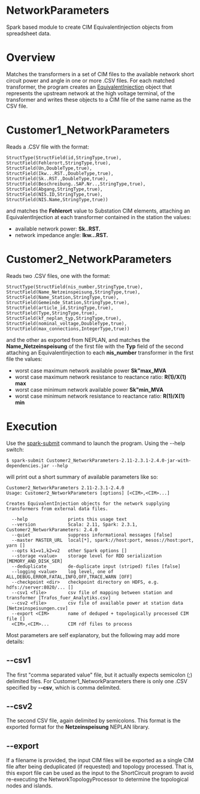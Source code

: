 NetworkParameters
======

Spark based module to create CIM EquivalentInjection objects from spreadsheet data.

# Overview

Matches the transformers in a set of CIM files to the
available network short circuit power and angle in one or more .CSV files.
For each matched transformer, the program creates an
[EquivalentInjection](https://derrickoswald.github.io/CIMReader/doc/scaladocs/index.html#ch.ninecode.model.EquivalentInjection)
object that represents the upstream network at the high voltage terminal,
of the transformer and writes these objects to a
CIM file of the same name as the CSV file.

# Customer1_NetworkParameters

Reads a .CSV file with the format:
```
StructType(StructField(id,StringType,true), StructField(Fehlerort,StringType,true), StructField(Un,DoubleType,true), StructField(Ikw...RST.,DoubleType,true), StructField(Sk..RST.,DoubleType,true), StructField(Beschreibung..SAP.Nr..,StringType,true), StructField(Abgang,StringType,true), StructField(NIS.ID,StringType,true), StructField(NIS.Name,StringType,true))
```
and matches the **Fehlerort** value to Substation CIM elements,
attaching an EquivalentInjection at each transformer contained in the station the values:

- available network power: **Sk..RST.**
- network impedance angle: **Ikw...RST.**

# Customer2_NetworkParameters

Reads two .CSV files, one with the format:
```
StructType(StructField(nis_number,StringType,true), StructField(Name_Netzeinspeisung,StringType,true), StructField(Name_Station,StringType,true), StructField(Gemeinde_Station,StringType,true), StructField(article_id,StringType,true), StructField(Type,StringType,true), StructField(kf_neplan_typ,StringType,true), StructField(nominal_voltage,DoubleType,true), StructField(max_connections,IntegerType,true))
```
and the other as exported from NEPLAN, and matches the **Name_Netzeinspeisung** of the first
file with the **Typ** field of the second attaching an EquivalentInjection to each
**nis_number** transformer in the first file the values:

- worst case maximum network available power **Sk"max_MVA**
- worst case maximum network resistance to reactance ratio: **R(1)/X(1) max**
- worst case minimum network available power **Sk"min_MVA**
- worst case minimum network resistance to reactance ratio: **R(1)/X(1) min**

# Execution

Use the
[spark-submit](http://spark.apache.org/docs/latest/submitting-applications.html#launching-applications-with-spark-submit)
command to launch the program. Using the --help switch:
```
$ spark-submit Customer2_NetworkParameters-2.11-2.3.1-2.4.0-jar-with-dependencies.jar --help
```
will print out a short summary of available parameters like so:
```
Customer2_NetworkParameters 2.11-2.3.1-2.4.0
Usage: Customer2_NetworkParameters [options] [<CIM>,<CIM>...]

Creates EquivalentInjection objects for the network supplying transformers from external data files.

  --help               prints this usage text
  --version            Scala: 2.11, Spark: 2.3.1, Customer2_NetworkParameters: 2.4.0
  --quiet              suppress informational messages [false]
  --master MASTER_URL  local[*], spark://host:port, mesos://host:port, yarn []
  --opts k1=v1,k2=v2   other Spark options []
  --storage <value>    storage level for RDD serialization [MEMORY_AND_DISK_SER]
  --deduplicate        de-duplicate input (striped) files [false]
  --logging <value>    log level, one of ALL,DEBUG,ERROR,FATAL,INFO,OFF,TRACE,WARN [OFF]
  --checkpoint <dir>   checkpoint directory on HDFS, e.g. hdfs://server:8020/... []
  --csv1 <file>        csv file of mapping between station and transformer [Trafos_fuer_Analytiks.csv]
  --csv2 <file>        csv file of available power at station data [Netzeinspeisungen.csv]
  --export <CIM>       name of deduped + topologically processed CIM file []
  <CIM>,<CIM>...       CIM rdf files to process
```
Most parameters are self explanatory, but the following may add more details:

## --csv1

The first "comma separated value" file, but it actually expects semicolon (;) delimited files.
For Customer1_NetworkParameters there is only one .CSV specified by **--csv**, which is comma delimited.

## --csv2

The second CSV file, again delimited by semicolons.
This format is the exported format for the **Netzeinspeisung** NEPLAN library.

## --export

If a filename is provided, the input CIM files will be exported as a single CIM
file after being deduplicated (if requested) and topology processed.
That is, this export file can be used as the input to the ShortCircuit program
to avoid re-executing the NetworkTopologyProcessor to determine the topological
nodes and islands.

 

